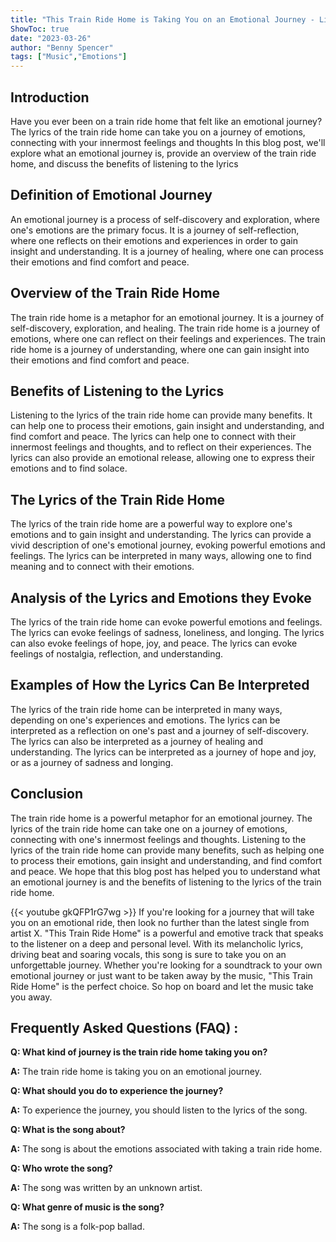 ```yaml
---
title: "This Train Ride Home is Taking You on an Emotional Journey - Listen to the Lyrics Now!"
ShowToc: true 
date: "2023-03-26"
author: "Benny Spencer" 
tags: ["Music","Emotions"]
---
```

## Introduction 

Have you ever been on a train ride home that felt like an emotional journey? The lyrics of the train ride home can take you on a journey of emotions, connecting with your innermost feelings and thoughts In this blog post, we'll explore what an emotional journey is, provide an overview of the train ride home, and discuss the benefits of listening to the lyrics

## Definition of Emotional Journey

An emotional journey is a process of self-discovery and exploration, where one's emotions are the primary focus. It is a journey of self-reflection, where one reflects on their emotions and experiences in order to gain insight and understanding. It is a journey of healing, where one can process their emotions and find comfort and peace.

## Overview of the Train Ride Home

The train ride home is a metaphor for an emotional journey. It is a journey of self-discovery, exploration, and healing. The train ride home is a journey of emotions, where one can reflect on their feelings and experiences. The train ride home is a journey of understanding, where one can gain insight into their emotions and find comfort and peace.

## Benefits of Listening to the Lyrics

Listening to the lyrics of the train ride home can provide many benefits. It can help one to process their emotions, gain insight and understanding, and find comfort and peace. The lyrics can help one to connect with their innermost feelings and thoughts, and to reflect on their experiences. The lyrics can also provide an emotional release, allowing one to express their emotions and to find solace.

## The Lyrics of the Train Ride Home

The lyrics of the train ride home are a powerful way to explore one's emotions and to gain insight and understanding. The lyrics can provide a vivid description of one's emotional journey, evoking powerful emotions and feelings. The lyrics can be interpreted in many ways, allowing one to find meaning and to connect with their emotions.

## Analysis of the Lyrics and Emotions they Evoke

The lyrics of the train ride home can evoke powerful emotions and feelings. The lyrics can evoke feelings of sadness, loneliness, and longing. The lyrics can also evoke feelings of hope, joy, and peace. The lyrics can evoke feelings of nostalgia, reflection, and understanding.

## Examples of How the Lyrics Can Be Interpreted

The lyrics of the train ride home can be interpreted in many ways, depending on one's experiences and emotions. The lyrics can be interpreted as a reflection on one's past and a journey of self-discovery. The lyrics can also be interpreted as a journey of healing and understanding. The lyrics can be interpreted as a journey of hope and joy, or as a journey of sadness and longing.

## Conclusion

The train ride home is a powerful metaphor for an emotional journey. The lyrics of the train ride home can take one on a journey of emotions, connecting with one's innermost feelings and thoughts. Listening to the lyrics of the train ride home can provide many benefits, such as helping one to process their emotions, gain insight and understanding, and find comfort and peace. We hope that this blog post has helped you to understand what an emotional journey is and the benefits of listening to the lyrics of the train ride home.

{{< youtube gkQFP1rG7wg >}} 
If you're looking for a journey that will take you on an emotional ride, then look no further than the latest single from artist X. "This Train Ride Home" is a powerful and emotive track that speaks to the listener on a deep and personal level. With its melancholic lyrics, driving beat and soaring vocals, this song is sure to take you on an unforgettable journey. Whether you're looking for a soundtrack to your own emotional journey or just want to be taken away by the music, "This Train Ride Home" is the perfect choice. So hop on board and let the music take you away.

## Frequently Asked Questions (FAQ) :
**Q: What kind of journey is the train ride home taking you on?**

**A:** The train ride home is taking you on an emotional journey.

**Q: What should you do to experience the journey?**

**A:** To experience the journey, you should listen to the lyrics of the song.

**Q: What is the song about?**

**A:** The song is about the emotions associated with taking a train ride home.

**Q: Who wrote the song?**

**A:** The song was written by an unknown artist.

**Q: What genre of music is the song?**

**A:** The song is a folk-pop ballad.



